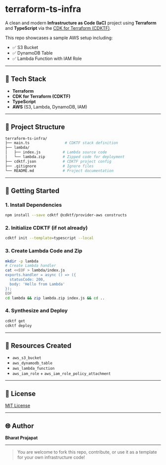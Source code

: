 # terraform-ts-infra

A clean and modern **Infrastructure as Code (IaC)** project using **Terraform** and **TypeScript** via the [CDK for Terraform (CDKTF)](https://developer.hashicorp.com/terraform/cdktf).

This repo showcases a sample AWS setup including:
- ✅ S3 Bucket
- ✅ DynamoDB Table
- ✅ Lambda Function with IAM Role

---

## 🔧 Tech Stack
- **Terraform**
- **CDK for Terraform (CDKTF)**
- **TypeScript**
- **AWS** (S3, Lambda, DynamoDB, IAM)

---

## 📁 Project Structure
```bash
terraform-ts-infra/
├── main.ts                # CDKTF stack definition
├── lambda/
│   ├── index.js          # Lambda source code
│   └── lambda.zip        # Zipped code for deployment
├── cdktf.json            # CDKTF project config
├── .gitignore            # Ignore files
└── README.md             # Project documentation
```

---

## 🚀 Getting Started

### 1. Install Dependencies
```bash
npm install --save cdktf @cdktf/provider-aws constructs
```

### 2. Initialize CDKTF (if not already)
```bash
cdktf init --template=typescript --local
```

### 3. Create Lambda Code and Zip
```bash
mkdir -p lambda
# Create Lambda handler
cat <<EOF > lambda/index.js
exports.handler = async () => ({
  statusCode: 200,
  body: 'Hello from Lambda'
});
EOF
cd lambda && zip lambda.zip index.js && cd ..
```

### 4. Synthesize and Deploy
```bash
cdktf get
cdktf deploy
```

---

## 🧱 Resources Created
- `aws_s3_bucket`
- `aws_dynamodb_table`
- `aws_lambda_function`
- `aws_iam_role` + `aws_iam_role_policy_attachment`

---

## 📜 License
[MIT License](LICENSE)

---

## 🌐 Author
**Bharat Prajapat**  

---

> You are welcome to fork this repo, contribute, or use it as a template for your own infrastructure code!
